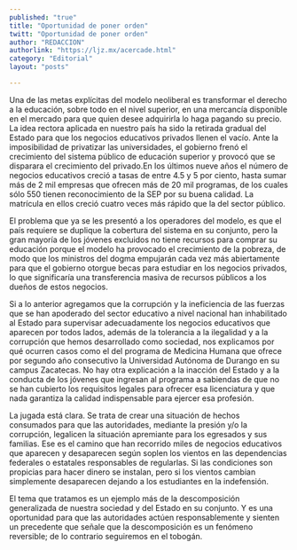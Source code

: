 ```yaml
---
published: "true"
title: "Oportunidad de poner orden"
twitt: "Oportunidad de poner orden"
author: "REDACCION"
authorlink: "https://ljz.mx/acercade.html"
category: "Editorial"
layout: "posts"

---
```



  Una de las metas explícitas del modelo neoliberal es transformar el derecho a la educación, sobre todo en el nivel superior, en una mercancía disponible en el mercado para que quien desee adquirirla lo haga pagando su precio. La idea rectora aplicada en nuestro país ha sido la retirada gradual del Estado para que los negocios educativos privados llenen el vacío. Ante la imposibilidad de privatizar las universidades, el gobierno frenó el crecimiento del sistema público de educación superior y provocó que se disparara el crecimiento del privado.En los últimos nueve años el número de negocios educativos creció a tasas de entre 4.5 y 5 por ciento, hasta sumar más de 2 mil empresas que ofrecen más de 20 mil programas, de los cuales sólo 550 tienen reconocimiento de la SEP por su buena calidad. La matrícula en ellos creció cuatro veces más rápido que la del sector público.



  El problema que ya se les presentó a los operadores del modelo, es que el país requiere se duplique la cobertura del sistema en su conjunto, pero la gran mayoría de los jóvenes excluidos no tiene recursos para comprar su educación porque el modelo ha provocado el crecimiento de la pobreza, de modo que los ministros del dogma empujarán cada vez más abiertamente para que el gobierno otorgue becas para estudiar en los negocios privados, lo que significaría una transferencia masiva de recursos públicos a los dueños de estos negocios.



  Si a lo anterior agregamos que la corrupción y la ineficiencia de las fuerzas que se han apoderado del sector educativo a nivel nacional han inhabilitado al Estado para supervisar adecuadamente los negocios educativos que aparecen por todos lados, además de la tolerancia a la ilegalidad y a la corrupción que hemos desarrollado como sociedad, nos explicamos por qué ocurren casos como el del programa de Medicina Humana que ofrece por segundo año consecutivo la Universidad Autónoma de Durango en su campus Zacatecas. No hay otra explicación a la inacción del Estado y a la conducta de los jóvenes que ingresan al programa a sabiendas de que no se han cubierto los requisitos legales para ofrecer esa licenciatura y que nada garantiza la calidad indispensable para ejercer esa profesión.



  La jugada está clara. Se trata de crear una situación de hechos consumados para que las autoridades, mediante la presión y/o la corrupción, legalicen la situación apremiante para los egresados y sus familias. Ese es el camino que han recorrido miles de negocios educativos que aparecen y desaparecen según soplen los vientos en las dependencias federales o estatales responsables de regularlas. Si las condiciones son propicias para hacer dinero se instalan, pero si los vientos cambian simplemente desaparecen dejando a los estudiantes en la indefensión.



  El tema que tratamos es un ejemplo más de la descomposición generalizada de nuestra sociedad y del Estado en su conjunto. Y es una oportunidad para que las autoridades actúen responsablemente y sienten un precedente que señale que la descomposición es un fenómeno reversible; de lo contrario seguiremos en el tobogán.

